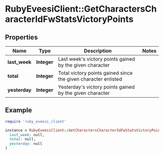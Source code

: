 # RubyEveesiClient::GetCharactersCharacterIdFwStatsVictoryPoints

## Properties

| Name | Type | Description | Notes |
| ---- | ---- | ----------- | ----- |
| **last_week** | **Integer** | Last week&#39;s victory points gained by the given character |  |
| **total** | **Integer** | Total victory points gained since the given character enlisted |  |
| **yesterday** | **Integer** | Yesterday&#39;s victory points gained by the given character |  |

## Example

```ruby
require 'ruby_eveesi_client'

instance = RubyEveesiClient::GetCharactersCharacterIdFwStatsVictoryPoints.new(
  last_week: null,
  total: null,
  yesterday: null
)
```

